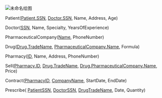 ![未命名绘图](E:\Download\未命名绘图.png)

Patient(<u>Patient.SSN</u>, <u>Doctor.SSN</u>, Name, Address, Age)

Doctor(<u>SSN</u>, Name, Specialty, YearsOfExperience)

PharmaceuticalCompany(<u>Name</u>, PhoneNumber)

Drug(<u>Drug.TradeName</u>, <u>PharmaceuticalCompany.Name</u>, Formula)

Pharmacy(<u>ID</u>, Name, Address, PhoneNumber)

Sell(<u>Pharmacy.ID</u>, <u>Drug.TradeName</u>, <u>Drug.PharmaceuticalCompany.Name</u>, Price)

Contract(<u>PharmacyID</u>, <u>CompanyName</u>, StartDate, EndDate)

Prescribe( <u>PatientSSN</u>, <u>DoctorSSN</u>, <u>DrugTradeName</u>, Date, Quantity)